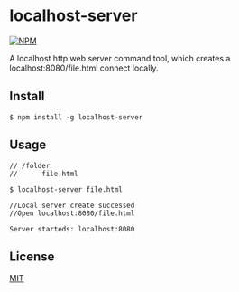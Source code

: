 # localhost-server

[![NPM](https://nodei.co/npm/localhost-server.png)](https://www.npmjs.com/package/localhost-server)

A localhost http web server command tool, which creates a localhost:8080/file.html connect locally.

## Install

```
$ npm install -g localhost-server

```


## Usage

```
// /folder
//      file.html

$ localhost-server file.html

```

```
//Local server create successed
//Open localhost:8080/file.html

Server starteds: localhost:8080

```

## License


[MIT](http://vjpr.mit-license.org)